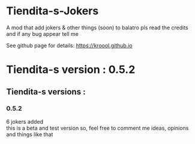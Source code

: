 # Tiendita-s-Jokers

A mod that add jokers & other things (soon) to balatro pls read the credits and if any bug appear tell me

See github page for details: https://kroool.github.io

# Tiendita-s version : 0.5.2

## Tiendita-s versions :
### 0.5.2
6 jokers added <br>
this is a beta and test version so, feel free to comment me ideas, opinions and things like that